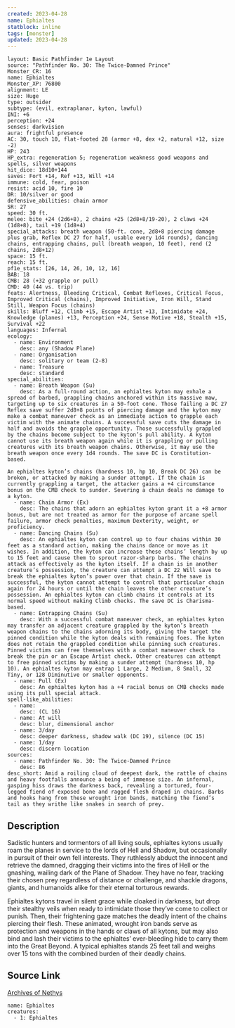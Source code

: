 ```yaml
---
created: 2023-04-28
name: Ephialtes
statblock: inline
tags: [monster]
updated: 2023-04-28
---
```

```statblock
layout: Basic Pathfinder 1e Layout
source: "Pathfinder No. 30: The Twice-Damned Prince"
Monster_CR: 16
name: Ephialtes
Monster_XP: 76800
alignment: LE
size: Huge
type: outsider
subtype: (evil, extraplanar, kyton, lawful)
INI: +6
perception: +24
senses: darkvision
aura: frightful presence
AC: 30, touch 10, flat-footed 28 (armor +8, dex +2, natural +12, size -2)
HP: 243
HP_extra: regeneration 5; regeneration weakness good weapons and spells, silver weapons
hit_dice: 18d10+144
saves: Fort +14, Ref +13, Will +14
immune: cold, fear, poison
resist: acid 10, fire 10
DR: 10/silver or good
defensive_abilities: chain armor
SR: 27
speed: 30 ft.
melee: bite +24 (2d6+8), 2 chains +25 (2d8+8/19-20), 2 claws +24 (1d8+8), tail +19 (1d8+4)
special_attacks: breath weapon (50-ft. cone, 2d8+8 piercing damage plus grab, Reflex DC 27 for half, usable every 1d4 rounds), dancing chains, entrapping chains, pull (breath weapon, 10 feet), rend (2 chains, 2d8+12)
space: 15 ft.
reach: 15 ft.
pf1e_stats: [26, 14, 26, 10, 12, 16]
BAB: 18
CMB: 28 (+32 grapple or pull)
CMD: 40 (44 vs. trip)
feats: Alertness, Bleeding Critical, Combat Reflexes, Critical Focus, Improved Critical (chains), Improved Initiative, Iron Will, Stand Still, Weapon Focus (chains)
skills: Bluff +12, Climb +15, Escape Artist +13, Intimidate +24, Knowledge (planes) +13, Perception +24, Sense Motive +18, Stealth +15, Survival +22
languages: Infernal
ecology:
  - name: Environment
    desc: any (Shadow Plane)
  - name: Organisation
    desc: solitary or team (2-8)
  - name: Treasure
    desc: standard
special_abilities:
  - name: Breath Weapon (Su)
    desc: As a full-round action, an ephialtes kyton may exhale a spread of barbed, grappling chains anchored within its massive maw, targeting up to six creatures in a 50-foot cone. Those failing a DC 27 Reflex save suffer 2d8+8 points of piercing damage and the kyton may make a combat maneuver check as an immediate action to grapple each victim with the animate chains. A successful save cuts the damage in half and avoids the grapple opportunity. Those successfully grappled by the chains become subject to the kyton’s pull ability. A kyton cannot use its breath weapon again while it is grappling or pulling creatures with its breath weapon chains. Otherwise, it may use the breath weapon once every 1d4 rounds. The save DC is Constitution-based.

An ephialtes kyton’s chains (hardness 10, hp 10, Break DC 26) can be broken, or attacked by making a sunder attempt. If the chain is currently grappling a target, the attacker gains a +4 circumstance bonus on the CMB check to sunder. Severing a chain deals no damage to a kyton.
  - name: Chain Armor (Ex)
    desc: The chains that adorn an ephialtes kyton grant it a +8 armor bonus, but are not treated as armor for the purpose of arcane spell failure, armor check penalties, maximum Dexterity, weight, or proficiency.
  - name: Dancing Chains (Su)
    desc: An ephialtes kyton can control up to four chains within 30 feet as a standard action, making the chains dance or move as it wishes. In addition, the kyton can increase these chains’ length by up to 15 feet and cause them to sprout razor-sharp barbs. The chains attack as effectively as the kyton itself. If a chain is in another creature’s possession, the creature can attempt a DC 22 Will save to break the ephialtes kyton’s power over that chain. If the save is successful, the kyton cannot attempt to control that particular chain again for 24 hours or until the chain leaves the other creature’s possession. An ephialtes kyton can climb chains it controls at its normal speed without making Climb checks. The save DC is Charisma-based.
  - name: Entrapping Chains (Su)
    desc: With a successful combat maneuver check, an ephialtes kyton may transfer an adjacent creature grappled by the kyton’s breath weapon chains to the chains adorning its body, giving the target the pinned condition while the kyton deals with remaining foes. The kyton does not retain the grappled condition while pinning such creatures. Pinned victims can free themselves with a combat maneuver check to break the pin or an Escape Artist check. Other creatures can attempt to free pinned victims by making a sunder attempt (hardness 10, hp 10). An ephialtes kyton may entrap 1 Large, 2 Medium, 8 Small, 32 Tiny, or 128 Diminutive or smaller opponents.
  - name: Pull (Ex)
    desc: An ephialtes kyton has a +4 racial bonus on CMB checks made using its pull special attack.
spell-like_abilities:
  - name:
    desc: (CL 16)
  - name: At will
    desc: blur, dimensional anchor
  - name: 3/day
    desc: deeper darkness, shadow walk (DC 19), silence (DC 15)
  - name: 1/day
    desc: discern location
sources:
  - name: Pathfinder No. 30: The Twice-Damned Prince
    desc: 86
desc_short: Amid a roiling cloud of deepest dark, the rattle of chains and heavy footfalls announce a being of immense size. An infernal, gasping hiss draws the darkness back, revealing a tortured, four-legged fiend of exposed bone and ragged flesh draped in chains. Barbs and hooks hang from these wrought iron bands, matching the fiend’s tail as they writhe like snakes in search of prey.
```
## Description
Sadistic hunters and tormentors of all living souls, ephialtes kytons usually roam the planes in service to the lords of Hell and Shadow, but occasionally in pursuit of their own fell interests. They ruthlessly abduct the innocent and retrieve the damned, dragging their victims into the fires of Hell or the gnashing, wailing dark of the Plane of Shadow. They have no fear, tracking their chosen prey regardless of distance or challenge, and shackle dragons, giants, and humanoids alike for their eternal torturous rewards.

Ephialtes kytons travel in silent grace while cloaked in darkness, but drop their stealthy veils when ready to intimidate those they’ve come to collect or punish. Then, their frightening gaze matches the deadly intent of the chains piercing their flesh. These animated, wrought iron bands serve as protection and weapons in the hands or claws of all kytons, but may also bind and lash their victims to the ephialtes’ ever-bleeding hide to carry them into the Great Beyond. A typical ephialtes stands 25 feet tall and weighs over 15 tons with the combined burden of their deadly chains.
## Source Link
[Archives of Nethys](https://aonprd.com/MonsterDisplay.aspx?ItemName=Ephialtes)
```encounter-table
name: Ephialtes
creatures:
  - 1: Ephialtes
```
